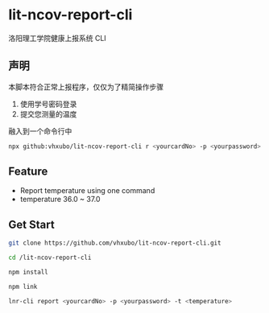 # lit-ncov-report-cli

洛阳理工学院健康上报系统 CLI

## 声明

本脚本符合正常上报程序，仅仅为了精简操作步骤

1. 使用学号密码登录
2. 提交您测量的温度

融入到一个命令行中

```bash
npx github:vhxubo/lit-ncov-report-cli r <yourcardNo> -p <yourpassword> -t <temperature>
```

## Feature

- Report temperature using one command
- temperature 36.0 ~ 37.0

## Get Start

```bash
git clone https://github.com/vhxubo/lit-ncov-report-cli.git

cd /lit-ncov-report-cli

npm install

npm link

lnr-cli report <yourcardNo> -p <yourpassword> -t <temperature>
```
